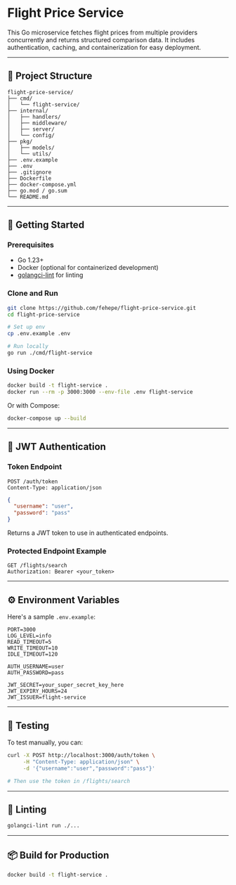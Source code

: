 # Flight Price Service

This Go microservice fetches flight prices from multiple providers concurrently and returns structured comparison data. It includes authentication, caching, and containerization for easy deployment.

---

## 📁 Project Structure

```
flight-price-service/
├── cmd/                  
│   └── flight-service/
├── internal/             
│   ├── handlers/         
│   ├── middleware/      
│   ├── server/          
│   └── config/          
├── pkg/                  
│   ├── models/           
│   └── utils/            
├── .env.example          
├── .env                  
├── .gitignore
├── Dockerfile
├── docker-compose.yml 
├── go.mod / go.sum
└── README.md
```

---

## 🚀 Getting Started

### Prerequisites
- Go 1.23+
- Docker (optional for containerized development)
- [golangci-lint](https://golangci-lint.run/) for linting

### Clone and Run
```bash
git clone https://github.com/fehepe/flight-price-service.git
cd flight-price-service

# Set up env
cp .env.example .env

# Run locally
go run ./cmd/flight-service
```

### Using Docker
```bash
docker build -t flight-service .
docker run --rm -p 3000:3000 --env-file .env flight-service
```

Or with Compose:
```bash
docker-compose up --build
```

---

## 🔐 JWT Authentication

### Token Endpoint
```
POST /auth/token
Content-Type: application/json
```
```json
{
  "username": "user",
  "password": "pass"
}
```
Returns a JWT token to use in authenticated endpoints.

### Protected Endpoint Example
```
GET /flights/search
Authorization: Bearer <your_token>
```

---

## ⚙️ Environment Variables

Here's a sample `.env.example`:
```env
PORT=3000
LOG_LEVEL=info
READ_TIMEOUT=5
WRITE_TIMEOUT=10
IDLE_TIMEOUT=120

AUTH_USERNAME=user
AUTH_PASSWORD=pass

JWT_SECRET=your_super_secret_key_here
JWT_EXPIRY_HOURS=24
JWT_ISSUER=flight-service
```

---

## 🧪 Testing

To test manually, you can:
```bash
curl -X POST http://localhost:3000/auth/token \
     -H "Content-Type: application/json" \
     -d '{"username":"user","password":"pass"}'

# Then use the token in /flights/search
```

---

## 🧼 Linting

```bash
golangci-lint run ./...
```

---

## 📦 Build for Production
```bash
docker build -t flight-service .
```
